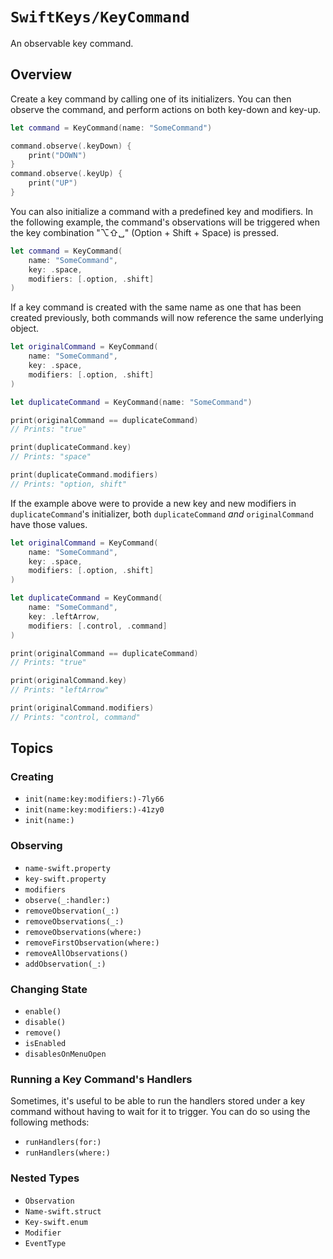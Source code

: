 # ``SwiftKeys/KeyCommand``

An observable key command.

## Overview

Create a key command by calling one of its initializers. You can then observe the command, and perform actions on both key-down and key-up.

```swift
let command = KeyCommand(name: "SomeCommand")

command.observe(.keyDown) {
    print("DOWN")
}
command.observe(.keyUp) {
    print("UP")
}
```

You can also initialize a command with a predefined key and modifiers. In the following example, the command's observations will be triggered when the key combination "⌥⇧␣" (Option + Shift + Space) is pressed.

```swift
let command = KeyCommand(
    name: "SomeCommand",
    key: .space,
    modifiers: [.option, .shift]
)
```

If a key command is created with the same name as one that has been created previously, both commands will now reference the same underlying object.

```swift
let originalCommand = KeyCommand(
    name: "SomeCommand",
    key: .space,
    modifiers: [.option, .shift]
)

let duplicateCommand = KeyCommand(name: "SomeCommand")

print(originalCommand == duplicateCommand)
// Prints: "true"

print(duplicateCommand.key)
// Prints: "space"

print(duplicateCommand.modifiers)
// Prints: "option, shift"
```

If the example above were to provide a new key and new modifiers in `duplicateCommand`'s initializer, both `duplicateCommand` _and_ `originalCommand` have those values.

```swift
let originalCommand = KeyCommand(
    name: "SomeCommand",
    key: .space,
    modifiers: [.option, .shift]
)

let duplicateCommand = KeyCommand(
    name: "SomeCommand",
    key: .leftArrow,
    modifiers: [.control, .command]
)

print(originalCommand == duplicateCommand)
// Prints: "true"

print(originalCommand.key)
// Prints: "leftArrow"

print(originalCommand.modifiers)
// Prints: "control, command"
```

## Topics

### Creating

- ``init(name:key:modifiers:)-7ly66``
- ``init(name:key:modifiers:)-41zy0``
- ``init(name:)``

### Observing

- ``name-swift.property``
- ``key-swift.property``
- ``modifiers``
- ``observe(_:handler:)``
- ``removeObservation(_:)``
- ``removeObservations(_:)``
- ``removeObservations(where:)``
- ``removeFirstObservation(where:)``
- ``removeAllObservations()``
- ``addObservation(_:)``

### Changing State

- ``enable()``
- ``disable()``
- ``remove()``
- ``isEnabled``
- ``disablesOnMenuOpen``

### Running a Key Command's Handlers

Sometimes, it's useful to be able to run the handlers stored under a key command without having to wait for it to trigger. You can do so using the following methods:

- ``runHandlers(for:)``
- ``runHandlers(where:)``

### Nested Types

- ``Observation``
- ``Name-swift.struct``
- ``Key-swift.enum``
- ``Modifier``
- ``EventType``
